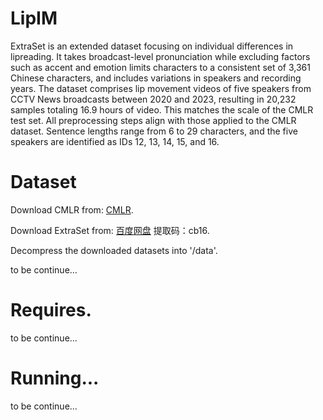 # LipIM

ExtraSet is an extended dataset focusing on individual differences in lipreading. It takes broadcast-level pronunciation while excluding factors such as accent and emotion limits characters to a consistent set of 3,361 Chinese characters, and includes variations in speakers and recording years. The dataset comprises lip movement videos of five speakers from CCTV News broadcasts between 2020 and 2023, resulting in 20,232 samples totaling 16.9 hours of video.  This matches the scale of the CMLR test set. All preprocessing steps align with those applied to the CMLR dataset. Sentence lengths range from 6 to 29 characters, and the five speakers are identified as IDs 12, 13, 14, 15, and 16.

# Dataset

Download CMLR from: [CMLR](https://www.vipazoo.cn/CMLR.html).

Download ExtraSet from: [百度网盘](https://pan.baidu.com/s/1CP3zQ1Wjo_y9BJlh0Shd_w?pwd=cb16)  提取码：cb16.

Decompress the downloaded datasets into '/data'.

to be continue...

# Requires.
to be continue...


# Running...
to be continue...


